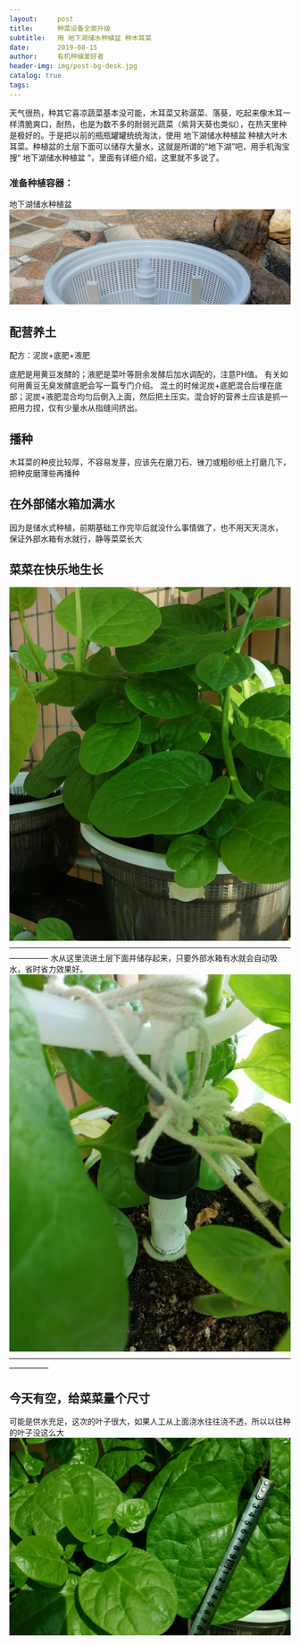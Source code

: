 ```yaml
---
layout:     post
title:      种菜设备全面升级
subtitle:   用 地下湖储水种植盆 种木耳菜
date:       2019-08-15
author:     有机种植爱好者
header-img: img/post-bg-desk.jpg
catalog: true
tags:
---
```

> 

天气很热，种其它喜凉蔬菜基本没可能，木耳菜又称潺菜、落葵，吃起来像木耳一样清脆爽口，耐热，也是为数不多的耐弱光蔬菜（紫背天葵也类似），在热天里种是极好的。于是把以前的瓶瓶罐罐统统淘汰，使用 地下湖储水种植盆 种植大叶木耳菜。种植盆的土层下面可以储存大量水，这就是所谓的“地下湖”吧，用手机淘宝搜“ 地下湖储水种植盆 ”，里面有详细介绍，这里就不多说了。

### 准备种植容器：
地下湖储水种植盆
![](/img/post-bg-desk.jpg)

## 配营养土
配方：泥炭+底肥+液肥

底肥是用黄豆发酵的；液肥是菜叶等厨余发酵后加水调配的，注意PH值。
有关如何用黄豆无臭发酵底肥会写一篇专门介绍。
混土的时候泥炭+底肥混合后埋在底部；泥炭+液肥混合均匀后倒入上面，然后把土压实。混合好的营养土应该是抓一把用力捏，仅有少量水从指缝间挤出。

## 播种
木耳菜的种皮比较厚，不容易发芽，应该先在磨刀石、锉刀或粗砂纸上打磨几下，把种皮磨薄些再播种

## 在外部储水箱加满水
   因为是储水式种植，前期基础工作完毕后就没什么事情做了，也不用天天浇水，
   保证外部水箱有水就行，静等菜菜长大

## 菜菜在快乐地生长
![](/img/木耳菜.jpg)
—————————————————————————————————————————
水从这里流进土层下面并储存起来，只要外部水箱有水就会自动吸水，省时省力效果好。
![](/img/进水口.jpg)
—————————————————————————————————————————
## 今天有空，给菜菜量个尺寸
可能是供水充足，这次的叶子很大，如果人工从上面浇水往往浇不透，所以以往种的叶子没这么大
![](/img/叶子尺寸1.jpg)
